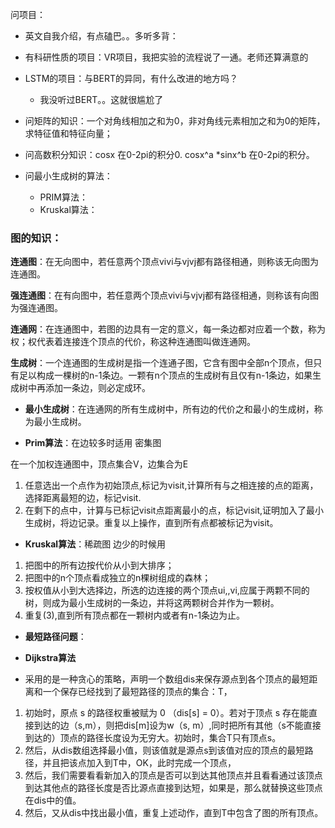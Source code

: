 
问项目：

- 英文自我介绍，有点磕巴。。多听多背：
- 有科研性质的项目：VR项目，我把实验的流程说了一通。老师还算满意的
- LSTM的项目：与BERT的异同，有什么改进的地方吗？
  - 我没听过BERT。。这就很尴尬了


- 问矩阵的知识：一个对角线相加之和为0，非对角线元素相加之和为0的矩阵，求特征值和特征向量；
- 问高数积分知识：cosx 在0-2pi的积分0. cosx^a *sinx^b 在0-2pi的积分。
- 问最小生成树的算法：
  - PRIM算法：
  - Kruskal算法：

### 图的知识：

**连通图**：在无向图中，若任意两个顶点vivi与vjvj都有路径相通，则称该无向图为连通图。

**强连通图**：在有向图中，若任意两个顶点vivi与vjvj都有路径相通，则称该有向图为强连通图。

**连通网**：在连通图中，若图的边具有一定的意义，每一条边都对应着一个数，称为权；权代表着连接连个顶点的代价，称这种连通图叫做连通网。

**生成树**：一个连通图的生成树是指一个连通子图，它含有图中全部n个顶点，但只有足以构成一棵树的n-1条边。一颗有n个顶点的生成树有且仅有n-1条边，如果生成树中再添加一条边，则必定成环。

- **最小生成树**：在连通网的所有生成树中，所有边的代价之和最小的生成树，称为最小生成树。

- **Prim算法**：在边较多时适用 密集图

在一个加权连通图中，顶点集合V，边集合为E
1. 任意选出一个点作为初始顶点,标记为visit,计算所有与之相连接的点的距离，选择距离最短的边，标记visit.
2. 在剩下的点中，计算与已标记visit点距离最小的点，标记visit,证明加入了最小生成树，将边记录。重复以上操作，直到所有点都被标记为visit。

- **Kruskal算法**：稀疏图 边少的时候用

1. 把图中的所有边按代价从小到大排序；
2. 把图中的n个顶点看成独立的n棵树组成的森林；
3. 按权值从小到大选择边，所选的边连接的两个顶点ui,,vi,应属于两颗不同的树，则成为最小生成树的一条边，并将这两颗树合并作为一颗树。
4. 重复(3),直到所有顶点都在一颗树内或者有n-1条边为止。

- **最短路径问题**：

- **Dijkstra算法**
- 采用的是一种贪心的策略，声明一个数组dis来保存源点到各个顶点的最短距离和一个保存已经找到了最短路径的顶点的集合：T，
1. 初始时，原点 s 的路径权重被赋为 0 （dis[s] = 0）。若对于顶点 s 存在能直接到达的边（s,m），则把dis[m]设为w（s, m）,同时把所有其他（s不能直接到达的）顶点的路径长度设为无穷大。初始时，集合T只有顶点s。
2. 然后，从dis数组选择最小值，则该值就是源点s到该值对应的顶点的最短路径，并且把该点加入到T中，OK，此时完成一个顶点，
3. 然后，我们需要看看新加入的顶点是否可以到达其他顶点并且看看通过该顶点到达其他点的路径长度是否比源点直接到达短，如果是，那么就替换这些顶点在dis中的值。
4. 然后，又从dis中找出最小值，重复上述动作，直到T中包含了图的所有顶点。



